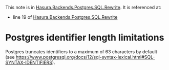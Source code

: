 This note is in [Hasura.Backends.Postgres.SQL.Rewrite](https://github.com/hasura/graphql-engine/blob/master/server/src-lib/Hasura/Backends/Postgres/SQL/Rewrite.hs#L12).
It is referenced at:
  - line 19 of [Hasura.Backends.Postgres.SQL.Rewrite](https://github.com/hasura/graphql-engine/blob/master/server/src-lib/Hasura/Backends/Postgres/SQL/Rewrite.hs#L19)

# Postgres identifier length limitations

Postgres truncates identifiers to a maximum of 63 characters by default (see
https://www.postgresql.org/docs/12/sql-syntax-lexical.html#SQL-SYNTAX-IDENTIFIERS).

